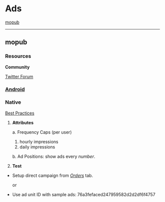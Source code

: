 # Ads

[mopub](#mopub)

---

## mopub

### Resources

**Community**

[Twitter Forum](https://twittercommunity.com/)

### [Android](../android/mopub.md)

### Native

[Best Practices](https://developers.mopub.com/docs/publisher/best-practices/native-ads/)

1. **Attributes**

   a. Frequency Caps (per user)
   1. hourly impressions
   2. daily impressions

   b. Ad Positions: show ads every _number_.

2. **Test**

- Setup direct campaign from [_Orders_](https://developers.mopub.com/docs/ui/orders/) tab.

  or

- Use ad unit ID with sample ads: 76a3fefaced247959582d2d2df6f4757